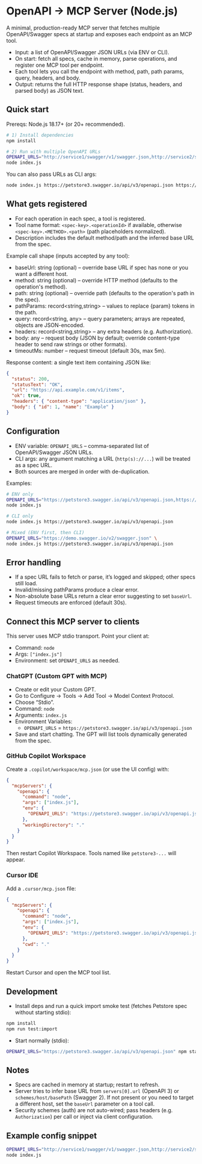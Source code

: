 # OpenAPI → MCP Server (Node.js)

A minimal, production-ready MCP server that fetches multiple OpenAPI/Swagger specs at startup and exposes each endpoint as an MCP tool.

- Input: a list of OpenAPI/Swagger JSON URLs (via ENV or CLI).
- On start: fetch all specs, cache in memory, parse operations, and register one MCP tool per endpoint.
- Each tool lets you call the endpoint with method, path, path params, query, headers, and body.
- Output: returns the full HTTP response shape (status, headers, and parsed body) as JSON text.

## Quick start

Prereqs: Node.js 18.17+ (or 20+ recommended).

```bash
# 1) Install dependencies
npm install

# 2) Run with multiple OpenAPI URLs
OPENAPI_URLS="http://service1/swagger/v1/swagger.json,http://service2/swagger/v1/swagger.json" \
node index.js
```

You can also pass URLs as CLI args:

```bash
node index.js https://petstore3.swagger.io/api/v3/openapi.json https://demo.swagger.io/v2/swagger.json
```

## What gets registered

- For each operation in each spec, a tool is registered.
- Tool name format: `<spec-key>.<operationId>` if available, otherwise `<spec-key>.<METHOD>.<path>` (path placeholders normalized).
- Description includes the default method/path and the inferred base URL from the spec.

Example call shape (inputs accepted by any tool):
- baseUrl: string (optional) – override base URL if spec has none or you want a different host.
- method: string (optional) – override HTTP method (defaults to the operation's method).
- path: string (optional) – override path (defaults to the operation's path in the spec).
- pathParams: record<string,string> – values to replace {param} tokens in the path.
- query: record<string, any> – query parameters; arrays are repeated, objects are JSON-encoded.
- headers: record<string,string> – any extra headers (e.g. Authorization).
- body: any – request body (JSON by default; override content-type header to send raw strings or other formats).
- timeoutMs: number – request timeout (default 30s, max 5m).

Response content: a single text item containing JSON like:

```json
{
  "status": 200,
  "statusText": "OK",
  "url": "https://api.example.com/v1/items",
  "ok": true,
  "headers": { "content-type": "application/json" },
  "body": { "id": 1, "name": "Example" }
}
```

## Configuration

- ENV variable: `OPENAPI_URLS` – comma-separated list of OpenAPI/Swagger JSON URLs.
- CLI args: any argument matching a URL (`http(s)://...`) will be treated as a spec URL.
- Both sources are merged in order with de-duplication.

Examples:

```bash
# ENV only
OPENAPI_URLS="https://petstore3.swagger.io/api/v3/openapi.json,https://demo.swagger.io/v2/swagger.json" \
node index.js

# CLI only
node index.js https://petstore3.swagger.io/api/v3/openapi.json

# Mixed (ENV first, then CLI)
OPENAPI_URLS="https://demo.swagger.io/v2/swagger.json" \
node index.js https://petstore3.swagger.io/api/v3/openapi.json
```

## Error handling

- If a spec URL fails to fetch or parse, it’s logged and skipped; other specs still load.
- Invalid/missing pathParams produce a clear error.
- Non-absolute base URLs return a clear error suggesting to set `baseUrl`.
- Request timeouts are enforced (default 30s).

## Connect this MCP server to clients

This server uses MCP stdio transport. Point your client at:
- Command: `node`
- Args: `["index.js"]`
- Environment: set `OPENAPI_URLS` as needed.

### ChatGPT (Custom GPT with MCP)

- Create or edit your Custom GPT.
- Go to Configure → Tools → Add Tool → Model Context Protocol.
- Choose “Stdio”.
- Command: `node`
- Arguments: `index.js`
- Environment Variables:
  - `OPENAPI_URLS` = `https://petstore3.swagger.io/api/v3/openapi.json`
- Save and start chatting. The GPT will list tools dynamically generated from the spec.

### GitHub Copilot Workspace

Create a `.copilot/workspace/mcp.json` (or use the UI config) with:

```json
{
  "mcpServers": {
    "openapi": {
      "command": "node",
      "args": ["index.js"],
      "env": {
        "OPENAPI_URLS": "https://petstore3.swagger.io/api/v3/openapi.json,https://demo.swagger.io/v2/swagger.json"
      },
      "workingDirectory": "."
    }
  }
}
```

Then restart Copilot Workspace. Tools named like `petstore3-...` will appear.

### Cursor IDE

Add a `.cursor/mcp.json` file:

```json
{
  "mcpServers": {
    "openapi": {
      "command": "node",
      "args": ["index.js"],
      "env": {
        "OPENAPI_URLS": "https://petstore3.swagger.io/api/v3/openapi.json"
      },
      "cwd": "."
    }
  }
}
```

Restart Cursor and open the MCP tool list.

## Development

- Install deps and run a quick import smoke test (fetches Petstore spec without starting stdio):

```bash
npm install
npm run test:import
```

- Start normally (stdio):

```bash
OPENAPI_URLS="https://petstore3.swagger.io/api/v3/openapi.json" npm start
```

## Notes

- Specs are cached in memory at startup; restart to refresh.
- Server tries to infer base URL from `servers[0].url` (OpenAPI 3) or `schemes/host/basePath` (Swagger 2). If not present or you need to target a different host, set the `baseUrl` parameter on a tool call.
- Security schemes (auth) are not auto-wired; pass headers (e.g. `Authorization`) per call or inject via client configuration.

## Example config snippet

```bash
OPENAPI_URLS="http://service1/swagger/v1/swagger.json,http://service2/swagger/v1/swagger.json"
node index.js
```
